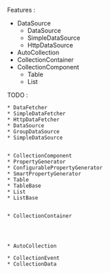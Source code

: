 Features : 
- DataSource
    - DataSource
    - SimpleDataSource
    - HttpDataSource
- AutoCollection
- CollectionContainer
- CollectionComponent
    - Table
    - List


TODO : 

    * DataFetcher
    * SimpleDataFetcher
    * HttpDataFetcher
    * DataSource
    * GroupDataSource
    * SimpleDataSource
    
    
    * CollectionComponent
    * PropertyGenerator
    * ConfigurablePropertyGenerator
    * SmartPropertyGenerator
    * Table
    * TableBase
    * List
    * ListBase
    
    
    * CollectionContainer
    
    
    
    
    * AutoCollection
    
    * CollectionEvent
    * CollectionData